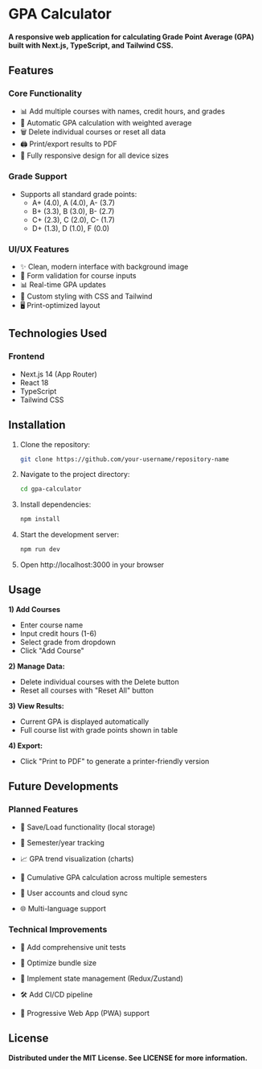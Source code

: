 
# GPA Calculator

#### A responsive web application for calculating Grade Point Average (GPA) built with Next.js, TypeScript, and Tailwind CSS.

## Features

### Core Functionality
- 📊 Add multiple courses with names, credit hours, and grades
- 🧮 Automatic GPA calculation with weighted average
- 🗑️ Delete individual courses or reset all data
- 🖨️ Print/export results to PDF
- 📱 Fully responsive design for all device sizes

### Grade Support
- Supports all standard grade points:
  - A+ (4.0), A (4.0), A- (3.7)
  - B+ (3.3), B (3.0), B- (2.7)
  - C+ (2.3), C (2.0), C- (1.7)
  - D+ (1.3), D (1.0), F (0.0)

### UI/UX Features
- ✨ Clean, modern interface with background image
- 📝 Form validation for course inputs
- 📊 Real-time GPA updates
- 🎨 Custom styling with CSS and Tailwind
- 🖥️ Print-optimized layout

## Technologies Used

### Frontend
  - Next.js 14 (App Router)
  - React 18
  - TypeScript
  - Tailwind CSS

## Installation

1. Clone the repository:
   ```bash
   git clone https://github.com/your-username/repository-name

2. Navigate to the project directory:
   ```bash
   cd gpa-calculator

3. Install dependencies:
   ```bash
   npm install

4. Start the development server:
   ```bash
   npm run dev

5. Open http://localhost:3000 in your browser

## Usage

**1) Add Courses**
   - Enter course name
   - Input credit hours (1-6)
   - Select grade from dropdown
   - Click "Add Course"

**2) Manage Data:**
   - Delete individual courses with the Delete button
   - Reset all courses with "Reset All" button

**3) View Results:**
   - Current GPA is displayed automatically
   - Full course list with grade points shown in table

**4) Export:**
   - Click "Print to PDF" to generate a printer-friendly version

## Future Developments

### Planned Features

- 🔄 Save/Load functionality (local storage)

- 📅 Semester/year tracking

- 📈 GPA trend visualization (charts)

- 🔢 Cumulative GPA calculation across multiple semesters

- 👤 User accounts and cloud sync

- 🌐 Multi-language support

### Technical Improvements
- 🧪 Add comprehensive unit tests

- 🚀 Optimize bundle size

- 🔄 Implement state management (Redux/Zustand)

- 🛠️ Add CI/CD pipeline

- 📱 Progressive Web App (PWA) support

## License
**Distributed under the MIT License. See LICENSE for more information.**
